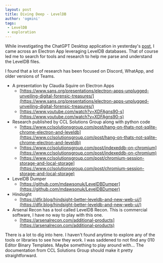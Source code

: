 ```yaml
---
layout: post
title: Diving Deep - LevelDB
author: 'ogmini'
tags:
 - LevelDB
 - exploration
---
```


While investigating the ChatGPT Desktop application in yesterday's [post](https://ogmini.github.io/2025/01/20/David-Cowen-Sunday-Funday-ChatGPT.html), I came across an Electron App leveraging LevelDB databases. That of course led me to search for tools and research to help me parse and understand the LevelDB files. 

I found that a lot of research has been focused on Discord, WhatApp, and older versions of Teams. 

- A presentation by Claudia Squire on Electron Apps
    - [https://www.sans.org/presentations/electron-apps-unplugged-unveiling-digital-forensic-treasures/](https://www.sans.org/presentations/electron-apps-unplugged-unveiling-digital-forensic-treasures/)
    - [https://www.youtube.com/watch?v=XDFAgns90-s](https://www.youtube.com/watch?v=XDFAgns90-s)
- Research published by CCL Solutions Group along with python code
    - [https://www.cclsolutionsgroup.com/post/hang-on-thats-not-sqlite-chrome-electron-and-leveldb](https://www.cclsolutionsgroup.com/post/hang-on-thats-not-sqlite-chrome-electron-and-leveldb) 
    - [https://www.cclsolutionsgroup.com/post/indexeddb-on-chromium](https://www.cclsolutionsgroup.com/post/indexeddb-on-chromium)       
    - [https://www.cclsolutionsgroup.com/post/chromium-session-storage-and-local-storage](https://www.cclsolutionsgroup.com/post/chromium-session-storage-and-local-storage) 
- LevelDB Dumper 
    - [https://github.com/mdawsonuk/LevelDBDumper](https://github.com/mdawsonuk/LevelDBDumper)
- Hindsight
    - [https://dfir.blog/hindsight-better-leveldb-and-new-web-ui/](https://dfir.blog/hindsight-better-leveldb-and-new-web-ui/)
- Arsenal Recon has a tool called LevelDB Recon. This is commercial software, I have no way to play with this one.
    - [https://arsenalrecon.com/additional-products](https://arsenalrecon.com/additional-products)

There is a lot to dig into here. I haven't found anytime to explore any of the tools or libraries to see how they work. I was saddened to not find any 010 Editor Binary Templates. Maybe something to play around with... The documentation from CCL Solutions Group should make it pretty straightforward.




